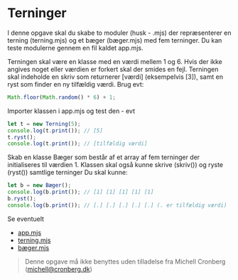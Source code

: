 # Terninger

I denne opgave skal du skabe to moduler (husk - .mjs) der repræsenterer en terning (terning.mjs) og et bæger (bæger.mjs) med fem terninger. Du kan teste modulerne gennem en fil kaldet app.mjs.

Terningen skal være en klasse med en værdi mellem 1 og 6. Hvis der ikke angives noget eller værdien er forkert skal der smides en fejl. Terningen skal indeholde en skriv som returnerer [værdi] (eksempelvis [3]), samt en ryst som finder en ny tilfældig værdi. Brug evt:

```javascript
Math.floor(Math.random() * 6) + 1;
```

Importer klassen i app.mjs og test den - evt

```javascript
let t = new Terning(5);
console.log(t.print()); // [5]
t.ryst();
console.log(t.print()); // [tilfældig værdi]
```

Skab en klasse Bæger som består af et array af fem terninger der initialiseres til værdien 1. Klassen skal også kunne skrive (skriv()) og ryste (ryst()) samtlige terninger Du skal kunne:

```javascript
let b = new Bæger();
console.log(b.print()); // [1] [1] [1] [1] [1]
b.ryst();
console.log(b.print()); // [.] [.] [.] [.] [.] (. er tilfældig værdi)
```

Se eventuelt

- [app.mjs](../app.mjs)
- [terning.mjs](../Terning.mjs)
- [bæger.mjs](../bæger.mjs)

> Denne opgave må ikke benyttes uden tilladelse fra Michell Cronberg (michell@cronberg.dk)
